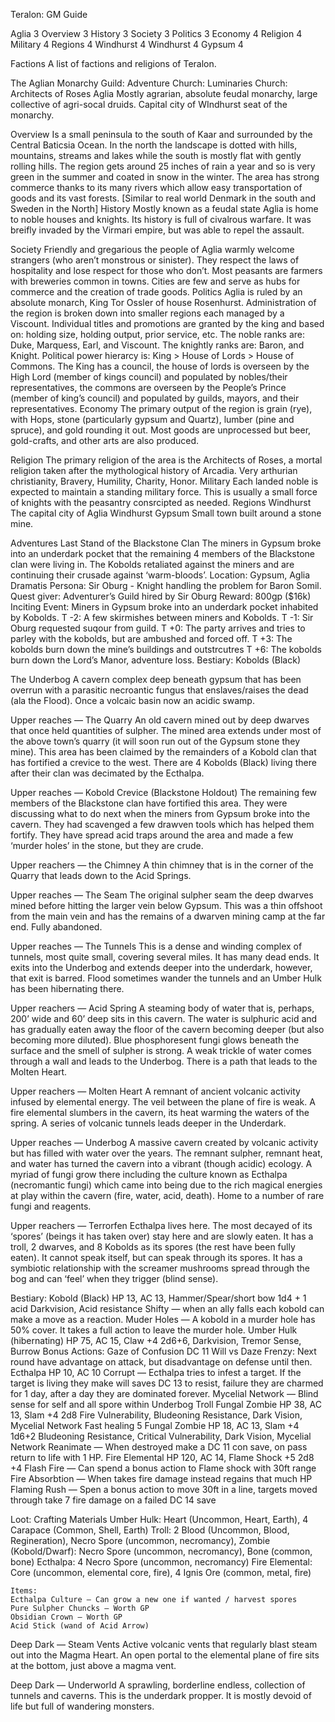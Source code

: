




Teralon: GM Guide

Aglia	3
Overview	3
History	3
Society	3
Politics	3
Economy	4
Religion	4
Military	4
Regions	4
Windhurst	4
Windhurst	4
Gypsum	4


Factions
A list of factions and religions of Teralon.

The Aglian Monarchy
Guild: Adventure
Church: Luminaries
Church: Architects of Roses
Aglia
Mostly agrarian, absolute feudal monarchy, large collective of agri-socal druids. Capital city of WIndhurst seat of the monarchy.

Overview
	Is a small peninsula to the south of Kaar and surrounded by the Central Baticsia Ocean. In the north the landscape is dotted with hills, mountains, streams and lakes while the south is mostly flat with gently rolling hills. The region gets around 25 inches of rain a year and so is very green in the summer and coated in snow in the winter.
The area has strong commerce thanks to its many rivers which allow easy transportation of goods and its vast forests.
[Similar to real world Denmark in the south and Sweden in the North]
History
	Mostly known as a feudal state Aglia is home to noble houses and knights. Its history is full of civalrous warfare. It was breifly invaded by the Virmari empire, but was able to repel the assault.

Society
	Friendly and gregarious the people of Aglia warmly welcome strangers (who aren’t monstrous or sinister). They respect the laws of hospitality and lose respect for those who don’t.
	Most peasants are farmers with breweries common in towns. Cities are few and serve as hubs for commerce and the creation of trade goods.
Politics
	Aglia is ruled by an absolute monarch, King Tor Ossler of house Rosenhurst. Administration of the region is broken down into smaller regions each managed by a Viscount. Individual titles and promotions are granted by the king and based on: holding size, holding output, prior service, etc.
	The noble ranks are: Duke, Marquess, Earl, and Viscount. The knightly ranks are: Baron, and Knight. 
	Political power hierarcy is: King > House of Lords > House of Commons. The King has a council, the house of lords is overseen by the High Lord (member of kings council) and populated by nobles/their representatives, the commons are overseen by the People’s Prince (member of king’s council) and populated by guilds, mayors, and their representatives.
Economy
	The primary output of the region is grain (rye), with Hops, stone (particularly gypsum and Quartz), lumber (pine and spruce), and gold rounding it out. Most goods are unprocessed but beer, gold-crafts, and other arts are also produced.
	
Religion
	The primary religion of the area is the Architects of Roses, a mortal religion taken after the mythological history of Arcadia. Very arthurian christianity, Bravery, Humility, Charity, Honor.
Military
	Each landed noble is expected to maintain a standing military force. This is usually a small force of knights with the peasantry consrcipted as needed.
Regions
Windhurst
	The capital city of Aglia
Windhurst
Gypsum
	Small town built around a stone mine.

Adventures
Last Stand of the Blackstone Clan
	The miners in Gypsum broke into an underdark pocket that the remaining 4  members of the Blackstone clan were living in. The Kobolds retaliated against the miners and are continuing their crusade against ‘warm-bloods’.
Location: Gypsum, Aglia
Dramatis Persona:
	Sir Oburg - Knight handling the problem for Baron Somil.
Quest giver: Adventurer’s Guild hired by Sir Oburg
Reward: 800gp ($16k)
Inciting Event: Miners in Gypsum broke into an underdark pocket inhabited by Kobolds.
T -2: A few skirmishes between miners and Kobolds.
T -1: Sir Oburg requested suqour from guild.
T +0: The party arrives and tries to parley with the kobolds, but are ambushed and forced off.
T +3: The kobolds burn down the mine’s buildings and outstrcutres
T +6: The kobolds burn down the Lord’s Manor, adventure loss.
Bestiary: Kobolds (Black)

The Underbog
	A cavern complex deep beneath gypsum that has been overrun with a parasitic necroantic fungus that enslaves/raises the dead (ala the Flood). Once a volcaic basin now an acidic swamp.

Upper reaches — The Quarry
	An old cavern mined out by deep dwarves that once held quantities of sulpher. The mined area extends under most of the above town’s quarry (it will soon run out of the Gypsum stone they mine). This area has been claimed by the remainders of a Kobold clan that has fortified a  crevice to the west. There are 4 Kobolds (Black) living there after their clan was decimated by the Ecthalpa.

Upper reaches — Kobold Crevice (Blackstone Holdout)
	The remaining few members of the Blackstone clan have fortified this area. They were discussing what to do next when the miners from Gypsum broke into the cavern. They had scavenged a few drawven tools which has helped them fortify. They have spread acid traps around the area and made a few ‘murder holes’ in the stone, but they are crude.

Upper reachers — the Chimney
	A thin chimney that is in the corner of the Quarry that leads down to the Acid Springs.

Upper reaches — The Seam
	The original sulpher seam the deep dwarves mined before hitting the larger vein below Gypsum. This was a thin offshoot from the main vein and has the remains of a dwarven mining camp at the far end. Fully abandoned.

Upper reaches — The Tunnels
	This is a dense and winding complex of tunnels, most quite small, covering several miles. It has many dead ends. It exits into the Underbog and extends deeper into the underdark, however, that exit is barred. Flood sometimes wander the tunnels and an Umber Hulk has been hibernating there.

Upper reachers — Acid Spring
	A steaming body of water that is, perhaps, 200’ wide and 60’ deep sits in this cavern. The water is  sulphuric acid and has gradually eaten away the floor of the cavern becoming deeper (but also becoming more diluted). Blue phosphoresent fungi glows beneath the surface and the smell of sulpher is strong. A weak trickle of water comes through a wall and leads to the Underbog. There is a path that leads to the Molten Heart.

Upper reachers — Molten Heart
	A remnant of ancient volcanic activity infused by elemental energy. The veil between the plane of fire is weak. A fire elemental slumbers in the cavern, its heat warming the waters of the spring. A series of volcanic tunnels leads deeper in the Underdark.

Upper reaches — Underbog
	A massive cavern created by volcanic activity but has filled with water over the years. The remnant sulpher, remnant heat, and water has turned the cavern into a vibrant (though acidic) ecology. A myriad of fungi grow there including the culture known as Ecthalpa (necromantic fungi) which came into being due to the rich magical energies at play within the cavern (fire, water, acid, death).
	Home to a number of rare fungi and reagents.

Upper reachers — Terrorfen
	Ecthalpa lives here. The most decayed of its ‘spores’ (beings it has taken over) stay here and are slowly eaten. It has a troll, 2 dwarves, and 8 Kobolds as its spores (the rest have been fully eaten). It cannot speak itself, but can speak through its spores. It has a symbiotic relationship with the screamer mushrooms spread through the bog and can ‘feel’ when they trigger (blind sense).

Bestiary:
	Kobold (Black)
	HP 13, AC 13, Hammer/Spear/short bow 1d4 + 1 acid
		Darkvision, Acid resistance
		Shifty — when an ally falls each kobold can make a move as a reaction.
		Muder Holes — A kobold in a murder hole has 50% cover. It takes a full action to leave the murder hole.
	Umber Hulk (hibernating)
	HP 75, AC 15, Claw +4 2d6+6, 
		Darkvision, Tremor Sense, Burrow
		Bonus Actions:
Gaze of Confusion DC 11 Will vs Daze
Frenzy: Next round have advantage on attack, but disadvantage on defense until then.
	Ecthalpa
	HP 10, AC 10
		Corrupt — Ecthalpa tries to infest a target. If the target is living they make will saves DC 13 to  resist, failure they are charmed for 1 day, after a day they are dominated forever.
		Mycelial Network — Blind sense for self and all spore within Underbog
	Troll Fungal Zombie
	HP 38, AC 13, Slam +4 2d8
		Fire Vulnerability, Bludeoning Resistance, Dark Vision, Mycelial Network
		Fast healing 5
	Fungal Zombie
HP 18, AC 13, Slam +4 1d6+2
	Bludeoning Resistance, Critical Vulnerability, Dark Vision, Mycelial Network
Reanimate — When destroyed make a DC 11 con save, on pass return to life with 1 HP.
Fire Elemental
HP 120, AC 14, Flame Shock +5 2d8 +4
	Flash Fire — Can spend a bonus action to Flame shock with 30ft range
	Fire Absorbtion — When takes fire damage instead regains that much HP
	Flaming Rush — Spen a bonus action to move 30ft in a line, targets moved through take 7 fire damage on a failed DC 14 save

Loot:
	Crafting Materials
	Umber Hulk: Heart (Uncommon, Heart, Earth), 4 Carapace (Common, Shell, Earth)
	Troll: 2 Blood (Uncommon, Blood, Regineration), Necro Spore (uncommon, necromancy),
	Zombie (Kobold/Dwarf): Necro Spore (uncommon, necromancy), Bone (common, bone)
	Ecthalpa: 4 Necro Spore (uncommon, necromancy)
	Fire Elemental: Core (uncommon, elemental core, fire), 4 Ignis Ore (common, metal, fire)

	Items:
	Ecthalpa Culture — Can grow a new one if wanted / harvest spores
	Pure Sulpher Chuncks — Worth GP
	Obsidian Crown — Worth GP
	Acid Stick (wand of Acid Arrow)
	


Deep Dark — Steam Vents
	Active volcanic vents that regularly blast steam out into the Magma Heart. An open portal to the elemental plane of fire sits at the bottom, just above a magma vent.

Deep Dark — Underworld
	A sprawling, borderline endless, collection of tunnels and caverns. This is the underdark propper. It is mostly devoid of life but full of wandering monsters.

